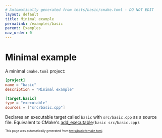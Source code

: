 ```yaml
---
# Automatically generated from tests/basic/cmake.toml - DO NOT EDIT
layout: default
title: Minimal example
permalink: /examples/basic
parent: Examples
nav_order: 0
---
```


# Minimal example

A minimal `cmake.toml` project:

```toml
[project]
name = "basic"
description = "Minimal example"

[target.basic]
type = "executable"
sources = ["src/basic.cpp"]
```

Declares an executable target called `basic` with `src/basic.cpp` as a source file. Equivalent to CMake's [add_executable](https://cmake.org/cmake/help/latest/command/add_executable.html)`(basic src/basic.cpp)`.

<sup><sub>This page was automatically generated from [tests/basic/cmake.toml](https://github.com/build-cpp/cmkr/tree/main/tests/basic/cmake.toml).</sub></sup>

